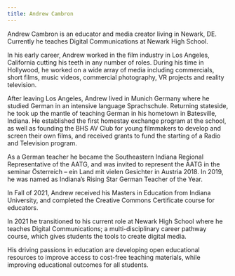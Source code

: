```yaml
---
title: Andrew Cambron
---
```


Andrew Cambron is an educator and media creator living in Newark, DE. Currently he teaches Digital Communications at Newark High School.

In his early career, Andrew worked in the film industry in Los Angeles, California cutting his teeth in any number of roles. During his time in Hollywood, he worked on a wide array of media including commercials, short films, music videos, commercial photography, VR projects and reality television.

After leaving Los Angeles, Andrew lived in Munich Germany where he studied German in an intensive language Sprachschule. Returning stateside, he took up the mantle of teaching German in his hometown in Batesville, Indiana. He established the first homestay exchange program at the school, as well as founding the BHS AV Club for young filmmakers to develop and screen their own films, and received grants to fund the starting of a Radio and Television program.

As a German teacher he became the Southeastern Indiana Regional Representative of the AATG, and was invited to represent the AATG in the seminar Österreich – ein Land mit vielen Gesichter in Austria 2018. In 2019, he was named as Indiana’s Rising Star German Teacher of the Year.

In Fall of 2021, Andrew received his Masters in Education from Indiana University, and completed the Creative Commons Certificate course for educators.

In 2021 he transitioned to his current role at Newark High School where he teaches Digital Communications; a multi-disciplinary career pathway course, which gives students the tools to create digital media.

His driving passions in education are developing open educational resources to improve access to cost-free teaching materials, while improving educational outcomes for all students.
